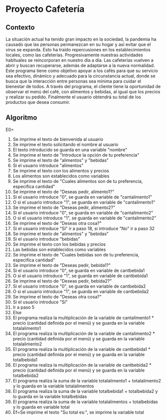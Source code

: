 # Proyecto Cafetería

## Contexto
La situación actual ha tenido gran impacto en la sociedad, la pandemia ha causado que las personas permanezcan en su hogar y así evitar que el virus se expanda. 
Esto ha traído repercusiones en los establecimientos locales, como las cafeterías. Progresivamente nuestras actividades habituales se reincorporan en nuestro día a día.
Las cafeterías vuelven a abrir y buscan recuperarse, además de adaptarse a la nueva normalidad. Este programa tiene como objetivo apoyar a los cafés para que su servicio sea efectivo, dinámico y adecuado para la circunstancia actual, donde se busca que la interacción entre personas sea mínima para cuidar el bienestar de todos.
A través del programa, el cliente tiene la oportunidad de observar el menú del café, con alimentos y bebidas, al igual que los precios y realizar su pedido. Finalmente el usuario obtendrá su total de los productos que desea consumir.

## Algoritmo

E0=
1. Se imprime el texto de bienvenida al usuario
2. Se imprime el texto solicitando el nombre al usuario
3. El texto introducido se guarda en una variable "nombre"
4. Se imprime el texto de "Introduce la opción de tu preferencia"
5. Se imprime el texto de "alimentos" y "bebidas"
6. Si el usuario introduce "alimentos"
7. Se imprime el texto con los alimentos y precios
8. Los alimentos son establecidos como variables
9. Se imprime el texto de "Cuales alimentos son de tu preferencia, especifica cantidad"
10. Se imprime el texto de "Deseas pedir, alimento1?"
11. Si el usuario introduce "0", se guarda en variable de "cantalimento1"
12. O si el usuario introduce "1", se guarda en variable de "cantalimento1"
13. Se imprime el texto de "Deseas pedir, alimento2?"
14. Si el usuario introduce "0", se guarda en variable de "cantalimento2"
15. O si el usuario introduce "1", se guarda en variable de "cantalimento2"
16. Se imprime el texto de "Deseas otra cosa?"
17. Si el usuario introduce "Sí" ir a paso 18, si introduce "No" ir a paso 32
18. Se imprime el texto de "alimentos" y "bebidas"
19. Si el usuario introduce "bebidas"
20. Se imprime el texto con los bebidas y precios
21. Las bebidas son establecidos como variables
22. Se imprime el texto de "Cuales bebidas son de tu preferencia, especifica cantidad"
23. Se imprime el texto de "Deseas pedir, bebida1?"
24. Si el usuario introduce "0", se guarda en variable de cantbebida1
25. O si el usuario introduce "1", se guarda en variable de cantbebida1
26. Se imprime el texto de "Deseas pedir, bebida2?"
27. Si el usuario introduce "0", se guarda en variable de cantbebida2
28. O si el usuario introduce "1", se guarda en variable de cantbebida2
29. Se imprime el texto de "Deseas otra cosa?"
30. Si el usuario introduce "Sí" 
31. Ir a paso 5
32. Else
33. El programa realiza la multiplicación de la variable de cantalimento1 * precio (cantidad definida por el menú) y se guarda en la variable totalalimento1
34. El programa realiza la multiplicación de la variable de cantalimento2 * precio (cantidad definida por el menú) y se guarda en la variable totalalimento2
35. El programa realiza la multiplicación de la variable de cantbebida1 * precio (cantidad definida por el menú) y se guarda en la variable totalbebida1
36. El programa realiza la multiplicación de la variable de cantbebida2 * precio (cantidad definida por el menú) y se guarda en la variable totalbebida2
37. El programa realiza la suma de la variable totalalimento1 + totalalimento2 y lo guarda en la variable totalalimentos
38. El programa realiza la suma de la variable totalbebida1 +  totalbebida2 y lo guarda en la variable totalbebidas
39. El programa realiza la suma de la variable totalalimentos + totalbebidas y lo guarda en variable total
40. Ef=Se imprime el texto "Su total es:", se imprime la variable total
